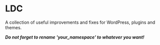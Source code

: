 # LDC
A collection of useful improvements and fixes for WordPress, plugins and themes.

***Do not forget to rename 'your_namespace' to whatever you want!***
